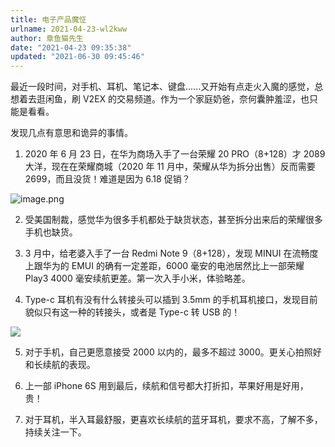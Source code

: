 ```yaml
---
title: 电子产品魔怔
urlname: 2021-04-23-wl2kww
author: 章鱼猫先生
date: "2021-04-23 09:35:38"
updated: "2021-06-30 09:45:46"
---
```


最近一段时间，对手机、耳机、笔记本、键盘......又开始有点走火入魔的感觉，总想着去逛闲鱼，刷 V2EX 的交易频道。作为一个家庭奶爸，奈何囊肿羞涩，也只能是看看。

发现几点有意思和诡异的事情。

1. 2020 年 6 月 23 日，在华为商场入手了一台荣耀 20 PRO（8+128）才 2089 大洋，现在在荣耀商城（2020 年 11 月中，荣耀从华为拆分出售）反而需要 2699，而且没货！难道是因为 6.18 促销？

![image.png](https://shub-1251708715.cos.ap-guangzhou.myqcloud.com/elog-notebook-img/FpzZbZZppRi0oju4m2EKoTIFv_vs.png)

2. 受美国制裁，感觉华为很多手机都处于缺货状态，甚至拆分出来后的荣耀很多手机也缺货。

3. 3 月中，给老婆入手了一台 Redmi Note 9（8+128），发现 MINUI 在流畅度上跟华为的 EMUI 的确有一定差距，6000 毫安的电池居然比上一部荣耀 Play3 4000 毫安续航更差。第一次入手小米，体验略差。

4. Type-c 耳机有没有什么转接头可以插到 3.5mm 的手机耳机接口，发现目前貌似只有这一种的转接头，或者是 Type-c 转 USB 的！

![](https://shub-1251708715.cos.ap-guangzhou.myqcloud.com/elog-notebook-img/FiK7dE_WbvLv7MJjCRgSA5AA47_y.jpeg)

5. 对于手机，自己更愿意接受 2000 以内的，最多不超过 3000。更关心拍照好和长续航的表现。

6. 上一部 iPhone 6S 用到最后，续航和信号都大打折扣，苹果好用是好用，贵！

7. 对于耳机，半入耳最舒服，更喜欢长续航的蓝牙耳机，要求不高，了解不多，持续关注一下。
